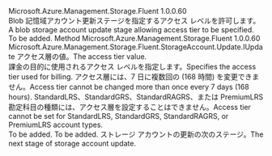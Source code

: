 <Type Name="IWithAccessTier" FullName="Microsoft.Azure.Management.Storage.Fluent.StorageAccount.Update.IWithAccessTier">
  <TypeSignature Language="C#" Value="public interface IWithAccessTier" />
  <TypeSignature Language="ILAsm" Value=".class public interface auto ansi abstract IWithAccessTier" />
  <TypeSignature Language="DocId" Value="T:Microsoft.Azure.Management.Storage.Fluent.StorageAccount.Update.IWithAccessTier" />
  <TypeSignature Language="VB.NET" Value="Public Interface IWithAccessTier" />
  <TypeSignature Language="F#" Value="type IWithAccessTier = interface" />
  <AssemblyInfo>
    <AssemblyName>Microsoft.Azure.Management.Storage.Fluent</AssemblyName>
    <AssemblyVersion>1.0.0.60</AssemblyVersion>
  </AssemblyInfo>
  <Interfaces />
  <Docs>
    <summary>
            <span data-ttu-id="f65e2-101">Blob 記憶域アカウント更新ステージを指定するアクセス レベルを許可します。</span><span class="sxs-lookup"><span data-stu-id="f65e2-101">A blob storage account update stage allowing access tier to be specified.</span></span>
            </summary>
    <remarks>To be added.</remarks>
  </Docs>
  <Members>
    <Member MemberName="WithAccessTier">
      <MemberSignature Language="C#" Value="public Microsoft.Azure.Management.Storage.Fluent.StorageAccount.Update.IUpdate WithAccessTier (Microsoft.Azure.Management.Storage.Fluent.Models.AccessTier accessTier);" />
      <MemberSignature Language="ILAsm" Value=".method public hidebysig newslot virtual instance class Microsoft.Azure.Management.Storage.Fluent.StorageAccount.Update.IUpdate WithAccessTier(valuetype Microsoft.Azure.Management.Storage.Fluent.Models.AccessTier accessTier) cil managed" />
      <MemberSignature Language="DocId" Value="M:Microsoft.Azure.Management.Storage.Fluent.StorageAccount.Update.IWithAccessTier.WithAccessTier(Microsoft.Azure.Management.Storage.Fluent.Models.AccessTier)" />
      <MemberSignature Language="F#" Value="abstract member WithAccessTier : Microsoft.Azure.Management.Storage.Fluent.Models.AccessTier -&gt; Microsoft.Azure.Management.Storage.Fluent.StorageAccount.Update.IUpdate" Usage="iWithAccessTier.WithAccessTier accessTier" />
      <MemberType>Method</MemberType>
      <AssemblyInfo>
        <AssemblyName>Microsoft.Azure.Management.Storage.Fluent</AssemblyName>
        <AssemblyVersion>1.0.0.60</AssemblyVersion>
      </AssemblyInfo>
      <ReturnValue>
        <ReturnType>Microsoft.Azure.Management.Storage.Fluent.StorageAccount.Update.IUpdate</ReturnType>
      </ReturnValue>
      <Parameters>
        <Parameter Name="accessTier" Type="Microsoft.Azure.Management.Storage.Fluent.Models.AccessTier" />
      </Parameters>
      <Docs>
        <param name="accessTier"><span data-ttu-id="f65e2-102">アクセス層の値。</span><span class="sxs-lookup"><span data-stu-id="f65e2-102">The access tier value.</span></span></param>
        <summary>
            <span data-ttu-id="f65e2-103">課金の目的に使用されるアクセス レベルを指定します。</span><span class="sxs-lookup"><span data-stu-id="f65e2-103">Specifies the access tier used for billing.</span></span>
            <span data-ttu-id="f65e2-104">アクセス層には、7 日に複数回の (168 時間) を変更できません。</span><span class="sxs-lookup"><span data-stu-id="f65e2-104">Access tier cannot be changed more than once every 7 days (168 hours).</span></span>
            <span data-ttu-id="f65e2-105">StandardLRS、StandardGRS、StandardRAGRS、または PremiumLRS 勘定科目の種類には、アクセス層を設定することはできません。</span><span class="sxs-lookup"><span data-stu-id="f65e2-105">Access tier cannot be set for StandardLRS, StandardGRS, StandardRAGRS, or PremiumLRS account types.</span></span>
            </summary>
        <returns>To be added.</returns>
        <remarks>To be added.</remarks>
        <return><span data-ttu-id="f65e2-106">ストレージ アカウントの更新の次のステージ。</span><span class="sxs-lookup"><span data-stu-id="f65e2-106">The next stage of storage account update.</span></span></return>
      </Docs>
    </Member>
  </Members>
</Type>